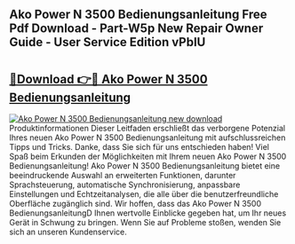 ## Ako Power N 3500 Bedienungsanleitung Free Pdf Download - Part-W5p New Repair Owner Guide - User Service Edition vPbIU

# <h2><a href="http://df0nmv.blite.top/?on=Ako+Power+N+3500+Bedienungsanleitung">🔗Download 👉🔴 Ako Power N 3500 Bedienungsanleitung</a></h2>

[![Ako Power N 3500 Bedienungsanleitung new download](https://i.imgur.com/lujVjoI.png)](http://df0nmv.blite.top/?on=Ako+Power+N+3500+Bedienungsanleitung)
Produktinformationen Dieser Leitfaden erschließt das verborgene Potenzial Ihres neuen Ako Power N 3500 Bedienungsanleitung mit aufschlussreichen Tipps und Tricks. Danke, dass Sie sich für uns entschieden haben! Viel Spaß beim Erkunden der Möglichkeiten mit Ihrem neuen Ako Power N 3500 Bedienungsanleitung! Ako Power N 3500 Bedienungsanleitung bietet eine beeindruckende Auswahl an erweiterten Funktionen, darunter Sprachsteuerung, automatische Synchronisierung, anpassbare Einstellungen und Echtzeitanalysen, die alle über die benutzerfreundliche Oberfläche zugänglich sind. Wir hoffen, dass das Ako Power N 3500 BedienungsanleitungD Ihnen wertvolle Einblicke gegeben hat, um Ihr neues Gerät in Schwung zu bringen. Wenn Sie auf Probleme stoßen, wenden Sie sich an unseren Kundenservice.
